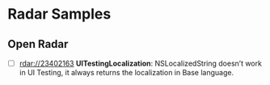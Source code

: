# Radar Samples

## Open Radar
- [ ] [rdar://23402163](http://openradar.appspot.com/23402163) **UITestingLocalization**: NSLocalizedString doesn’t work in UI Testing, it always returns the localization in Base language.
